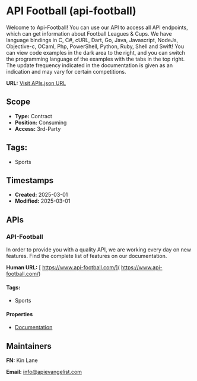 # API Football (api-football)
Welcome to Api-Football! You can use our API to access all API endpoints, which can get information about Football Leagues &amp; Cups. We have language bindings in C, C#, cURL, Dart, Go, Java, Javascript, NodeJs, Objective-c, OCaml, Php, PowerShell, Python, Ruby, Shell and Swift! You can view code examples in the dark area to the right, and you can switch the programming language of the examples with the tabs in the top right. The update frequency indicated in the documentation is given as an indication and may vary for certain competitions.

**URL:** [Visit APIs.json URL](https://raw.githubusercontent.com/api-evangelist/api-football/refs/heads/main/apis.yml)

## Scope

- **Type:** Contract 
- **Position:** Consuming 
- **Access:** 3rd-Party 

## Tags:

 - Sports

## Timestamps

- **Created:** 2025-03-01 
- **Modified:** 2025-03-01 

## APIs

### API-Football
In order to provide you with a quality API, we are working every day on new features. Find the complete list of features on our documentation. 

**Human URL:** [ https://www.api-football.com/]( https://www.api-football.com/)


#### Tags:

 - Sports

#### Properties

- [Documentation]( https://www.api-football.com/)

## Maintainers

**FN:** Kin Lane

**Email:** info@apievangelist.com

